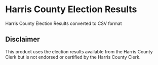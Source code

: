 # Harris County Election Results
Harris County Election Results converted to CSV format

## Disclaimer
This product uses the election results available from the Harris County Clerk but is not endorsed or certified by the Harris County Clerk.
